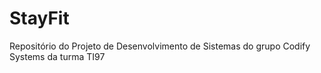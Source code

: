# StayFit
Repositório do Projeto de Desenvolvimento de Sistemas do grupo Codify Systems da turma TI97 
